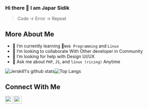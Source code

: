 ### Hi there 👋 I am Japar Sidik
> Code -> Error -> Repeat

## More About Me
- 🌱 I’m currently learning :iphone:`Web Programming` and `Linux`
- 👯 I’m looking to collaborate With Other developer in Community
- 🤔 I’m looking for help with Design UI/UX 
- 💬 Ask me about `PHP`, `JS`, and `linux (ricing)`  Anytime

![Jersk41's github stats](https://github-readme-stats.vercel.app/api?username=Jersk41&show_icons=true&theme=tokyonight)![Top Langs](https://github-readme-stats.vercel.app/api/top-langs/?username=Jersk41&layout=compact&hide=html&theme=tokyonight)

## Connect With Me
[<img align="left" alt="codeSTACKr | Twitter" width="25px" src="https://cdn.jsdelivr.net/npm/simple-icons@v3/icons/twitter.svg"/>](https://twitter.com/Sidik84503300)
[<img align="left" alt="codeSTACKr | Instagram" width="25px" src="https://cdn.jsdelivr.net/npm/simple-icons@v3/icons/instagram.svg"/>](https://instagram.com/sidik_japar4)
